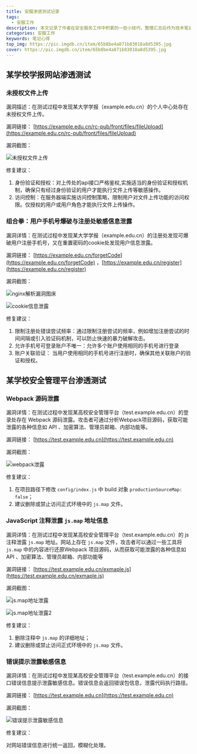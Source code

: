 ```yaml
---
title: 安服渗透测试记录
tags:
  - 安服工作
description: 本文记录了作者在安全服务工作中积累的一些小技巧，整理汇总后作为技术笔记和备忘录使用。
categories: 安服工作
keywords: 笔记心得
top_img: https://pic.imgdb.cn/item/65b8be4a871b83018a8d5395.jpg
cover: https://pic.imgdb.cn/item/65b8be4a871b83018a8d5395.jpg
---
```


## 某学校学报网站渗透测试

### 未授权文件上传

漏洞描述：在测试过程中发现某大学学报（example.edu.cn）的个人中心处存在未授权文件上传。

漏洞链接： [https://example.edu.cn/rc-pub/front/files/fileUpload](https://example.edu.cn/rc-pub/front/files/fileUpload)

漏洞截图：

![未授权文件上传](https://pic.imgdb.cn/item/64a78c9c1ddac507ccfd1098.jpg)


修复建议：

1. 身份验证和授权：对上传处的api接口严格鉴权,实施适当的身份验证和授权机制，确保只有经过身份验证的用户才能执行文件上传等敏感操作。
2. 访问控制：在服务器端实施访问控制策略，限制用户对文件上传功能的访问权限。仅授权的用户或用户角色才能执行文件上传操作。


### 组合拳：用户手机号爆破与注册处敏感信息泄露

漏洞详情：在测试过程中发现某大学学报（example.edu.cn）的注册处发现可爆破用户注册手机号，又在重置密码的cookie处发现用户信息泄露。

漏洞链接： [https://example.edu.cn/forgetCode](https://example.edu.cn/forgetCode) ，[https://example.edu.cn/register](https://example.edu.cn/register)

漏洞截图：

![nginx解析漏洞图床](https://pic.imgdb.cn/item/64a78c9c1ddac507ccfd10a7.jpg)

![cookie信息泄露](https://pic.imgdb.cn/item/64a78c9c1ddac507ccfd10be.jpg)

修复建议：

1. 限制注册处错误尝试频率：通过限制注册尝试的频率，例如增加注册尝试的时间间隔或引入验证码机制，可以防止快速的暴力破解攻击。
2. 允许手机号可登录账户不唯一：允许多个账户使用相同的手机号进行登录
3. 账户关联验证： 当用户使用相同的手机号进行注册时，确保其他关联账户的验证和授权。


## 某学校安全管理平台渗透测试

### Webpack 源码泄露

漏洞详情：在测试过程中发现某高校安全管理平台（test.example.edu.cn）的登录处存在 Webpack 源码泄露。攻击者可通过分析Webpack项目源码，获取可能泄露的各种信息如 API 、加密算法、管理员邮箱、内部功能等。

漏洞链接： [https://test.example.edu.cn](https://test.example.edu.cn)

漏洞截图：

![webpack泄露](https://pic.imgdb.cn/item/64acaf9e1ddac507cc06ad87.png)

修复建议：

1. 在项目路径下修改 `config/index.js` 中 build 对象 `productionSourceMap: false`；
2. 建议删除或禁止访问正式环境中的 `js.map` 文件。

### JavaScript 注释泄露 `js.map` 地址信息

漏洞详情：在测试过程中发现某高校安全管理平台（test.example.edu.cn）的 js 注释泄露 `js.map` 地址。网站上存在 `js.map` 文件，攻击者可以通过一些工具将 `js.map` 中的内容进行还原Webpack 项目源码，从而获取可能泄露的各种信息如 API 、加密算法、管理员邮箱、内部功能等

漏洞链接： [https://test.example.edu.cn/exmaple.js](https://test.example.edu.cn/exmaple.js)

漏洞截图：

![js.map地址泄露](https://pic.imgdb.cn/item/64b10b8c1ddac507cc350c51.png)

![js.map地址泄露2](https://pic.imgdb.cn/item/64b10b8c1ddac507cc350cb7.png)

修复建议：

1. 删除注释中 `js.map` 的详细地址；
2. 建议删除或禁止访问正式环境中的 `js.map` 文件。

### 错误提示泄露敏感信息

漏洞详情：在测试过程中发现某高校安全管理平台（test.example.edu.cn）的接口错误信息提示泄露敏感信息。错误信息会返回错误包信息，泄露代码执行路径。

漏洞链接： [https://test.example.edu.cn](https://test.example.edu.cn)

漏洞截图：

![错误提示泄露敏感信息](https://pic.imgdb.cn/item/64b10b8c1ddac507cc350c3b.png)

修复建议：

对网站错误信息进行统一返回，模糊化处理。